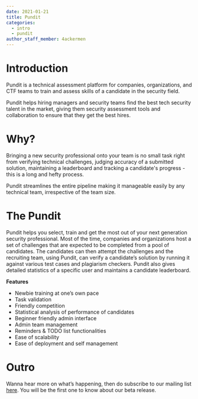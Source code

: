 ```yaml
---
date: 2021-01-21
title: Pundit
categories:
  - intro
  - pundit
author_staff_member: 4ackermen
---
```


# Introduction
Pundit is a technical assessment platform for companies, organizations, and CTF teams to train and assess skills of a candidate in the security field. 

Pundit helps hiring managers and security teams find the best tech security talent in the market, giving them security assessment tools and collaboration to ensure that they get the best hires.

# Why?
Bringing a new security professional onto your team is no small task right from verifying technical challenges, judging accuracy of a submitted solution, maintaining a leaderboard and tracking a candidate's progress - this is a long and hefty process. 

Pundit streamlines the entire pipeline making it manageable easily by any technical team, irrespective of the team size.

# The Pundit
Pundit helps you select, train and get the most out of your next generation security professional.
Most of the time, companies and organizations host a set of challenges that are expected to be completed from a pool of candidates. 
The candidates can then attempt the challenges and the recruiting team, using Pundit, can verify a candidate’s solution by running it against various test cases and plagiarism checkers. Pundit also gives detailed statistics of a specific user and maintains a candidate leaderboard. 

**Features**
- Newbie training at one’s own pace
- Task validation
- Friendly competition
- Statistical analysis of performance of candidates 
- Beginner friendly admin interface 
- Admin team management 
- Reminders & TODO list functionalities
- Ease of scalability
- Ease of deployment and self management

# Outro
Wanna hear more on what’s happening, then do subscribe to our mailing list [here](https://4ackermen.github.io/contact). You will be the first one to know about our beta release.



